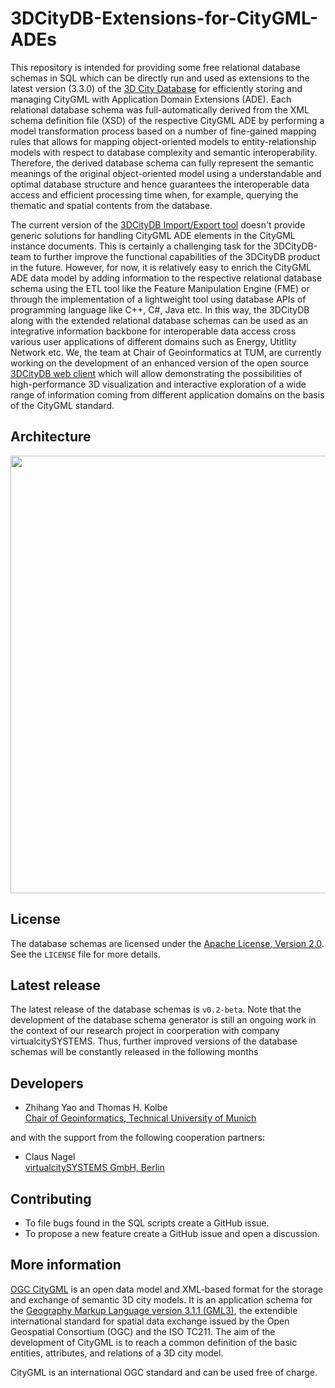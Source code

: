 # 3DCityDB-Extensions-for-CityGML-ADEs
This repository is intended for providing some free relational database schemas in SQL which can be directly run and used as extensions to the latest version (3.3.0) of the [3D City Database](https://github.com/3dcitydb/3dcitydb) for efficiently storing and managing CityGML with Application Domain Extensions (ADE). Each relational database schema was full-automatically derived from the XML schema definition file (XSD) of the respective CityGML ADE by performing a model transformation process based on a number of fine-gained mapping rules that allows for mapping object-oriented models to entity-relationship models with respect to database complexity and semantic interoperability. Therefore, the derived database schema can fully represent the semantic meanings of the original object-oriented model using a understandable and optimal database structure and hence guarantees the interoperable data access and efficient processing time when, for example, querying the thematic and spatial contents from the database. 

The current version of the [3DCityDB Import/Export tool](https://github.com/3dcitydb/importer-exporter) doesn't provide generic solutions for handling CityGML ADE elements in the CityGML instance documents. This is certainly a challenging task for the 3DCityDB-team to further improve the functional capabilities of the 3DCityDB product in the future. However, for now, it is relatively easy to enrich the CityGML ADE data model by adding information to the respective relational database schema using the ETL tool like the Feature Manipulation Engine (FME) or through the implementation of a lightweight tool using database APIs of programming language like C++, C#, Java etc. In this way, the 3DCityDB along with the extended relational database schemas can be used as an integrative information backbone for interoperable data access cross various user applications of different domains such as Energy, Utitlity Network etc. We, the team at Chair of Geoinformatics at TUM, are currently working on the development of an enhanced version of the open source [3DCityDB web client](https://github.com/3dcitydb/3dcitydb-web-map) which will allow demonstrating the possibilities of high-performance 3D visualization and interactive exploration of a wide range of information coming from different application domains on the basis of the CityGML standard.  

Architecture
-------
<p align="center">
<img src="https://dl.dropboxusercontent.com/u/69071139/figure1.png" width="700" />
</p>

License
-------
The database schemas are licensed under the [Apache License, Version 2.0](http://www.apache.org/licenses/LICENSE-2.0). See the `LICENSE` file for more details.

Latest release
--------------
The latest release of the database schemas is `v0.2-beta`. Note that the development of the database schema generator is still an ongoing work in the context of our research project in coorperation with company virtualcitySYSTEMS. Thus, further improved versions of the database schemas will be constantly released in the following months


Developers
-----------------------------------

* Zhihang Yao and Thomas H. Kolbe
<br>[Chair of Geoinformatics, Technical University of Munich](https://www.gis.bgu.tum.de/)

and with the support from the following cooperation partners:

* Claus Nagel 
<br>[virtualcitySYSTEMS GmbH, Berlin](http://www.virtualcitysystems.de/)

Contributing
------------
* To file bugs found in the SQL scripts create a GitHub issue.
* To propose a new feature create a GitHub issue and open a discussion.

More information
----------------
[OGC CityGML](http://www.opengeospatial.org/standards/citygml) is an open data model and XML-based format for the storage and exchange of semantic 3D city models. It is an application schema for the [Geography Markup Language version 3.1.1 (GML3)](http://www.opengeospatial.org/standards/gml), the extendible international standard for spatial data exchange issued by the Open Geospatial Consortium (OGC) and the ISO TC211. The aim of the development of CityGML is to reach a common definition of the basic entities, attributes, and relations of a 3D city model.

CityGML is an international OGC standard and can be used free of charge.
